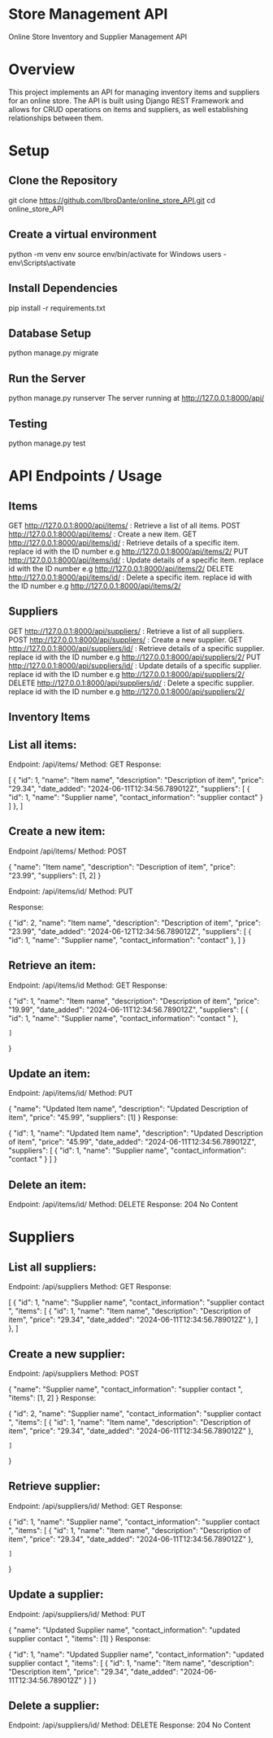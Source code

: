 # Store Management API
Online Store Inventory and Supplier Management API

# Overview
This project implements an API for managing inventory items and suppliers for an online store. The API is built using Django REST Framework and allows for CRUD operations on items and suppliers, as well establishing relationships between them.

# Setup

## Clone the Repository
git clone https://github.com/IbroDante/online_store_API.git
cd online_store_API

## Create a virtual environment
python -m venv env
source env/bin/activate 
for Windows users - env\Scripts\activate

## Install Dependencies
pip install -r requirements.txt

## Database Setup
python manage.py migrate

## Run the Server
python manage.py runserver
The server running at http://127.0.0.1:8000/api/

## Testing
python manage.py test

# API Endpoints / Usage

## Items
GET http://127.0.0.1:8000/api/items/ : Retrieve a list of all items.
POST http://127.0.0.1:8000/api/items/ : Create a new item.
GET http://127.0.0.1:8000/api/items/id/ : Retrieve details of a specific item. replace id with the ID number e.g http://127.0.0.1:8000/api/items/2/
PUT http://127.0.0.1:8000/api/items/id/ : Update details of a specific item. replace id with the ID number e.g http://127.0.0.1:8000/api/items/2/
DELETE http://127.0.0.1:8000/api/items/id/ : Delete a specific item. replace id with the ID number e.g http://127.0.0.1:8000/api/items/2/

## Suppliers
GET http://127.0.0.1:8000/api/suppliers/ : Retrieve a list of all suppliers.
POST http://127.0.0.1:8000/api/suppliers/ : Create a new supplier.
GET http://127.0.0.1:8000/api/suppliers/id/ : Retrieve details of a specific supplier. replace id with the ID number e.g http://127.0.0.1:8000/api/suppliers/2/
PUT http://127.0.0.1:8000/api/suppliers/id/ : Update details of a specific supplier. replace id with the ID number e.g http://127.0.0.1:8000/api/suppliers/2/
DELETE http://127.0.0.1:8000/api/suppliers/id/ : Delete a specific supplier. replace id with the ID number e.g http://127.0.0.1:8000/api/suppliers/2/


## Inventory Items

## List all items:
Endpoint: /api/items/
Method: GET
Response:

[
    {
        "id": 1,
        "name": "Item name",
        "description": "Description of item",
        "price": "29.34",
        "date_added": "2024-06-11T12:34:56.789012Z",
        "suppliers": [
            {
                "id": 1,
                "name": "Supplier name",
                "contact_information": "supplier contact"
            }
        ]
    },
]

## Create a new item:

Endpoint /api/items/ 
Method: POST

{
    "name": "Item name",
    "description": "Description of item",
    "price": "23.99",
    "suppliers": [1, 2]
}

Endpoint: /api/items/id/
Method: PUT

Response:

{
    "id": 2,
    "name": "Item name",
    "description": "Description of item",
    "price": "23.99",
    "date_added": "2024-06-12T12:34:56.789012Z",
    "suppliers": [
        {
            "id": 1,
            "name": "Supplier name",
            "contact_information": "contact"
        },
    ]
}

## Retrieve an item:

Endpoint: /api/items/id
Method: GET
Response:

{
    "id": 1,
    "name": "Item name",
    "description": "Description of item",
    "price": "19.99",
    "date_added": "2024-06-11T12:34:56.789012Z",
    "suppliers": [
        {
            "id": 1,
            "name": "Supplier name",
            "contact_information": "contact "
        },
        
    ]
}

## Update an item:
Endpoint: /api/items/id/ 
Method: PUT

{
    "name": "Updated Item name",
    "description": "Updated Description of item",
    "price": "45.99",
    "suppliers": [1]
}
Response:

{
    "id": 1,
    "name": "Updated Item name",
    "description": "Updated Description of item",
    "price": "45.99",
    "date_added": "2024-06-11T12:34:56.789012Z",
    "suppliers": [
        {
            "id": 1,
            "name": "Supplier name",
            "contact_information": "contact "
        }
    ]
}

## Delete an item:

Endpoint: /api/items/id/
Method: DELETE
Response: 204 No Content


# Suppliers

## List all suppliers:

Endpoint: /api/suppliers
Method: GET
Response:

[
    {
        "id": 1,
        "name": "Supplier name",
        "contact_information": "supplier contact ",
        "items": [
            {
                "id": 1,
                "name": "Item name",
                "description": "Description of item",
                "price": "29.34",
                "date_added": "2024-06-11T12:34:56.789012Z"
            },
        ]
    },
]

## Create a new supplier:

Endpoint: /api/suppliers
Method: POST

{
    "name": "Supplier name",
    "contact_information": "supplier contact ",
    "items": [1, 2]
}
Response:

{
    "id": 2,
    "name": "Supplier name",
    "contact_information": "supplier contact ",
    "items": [
        {
            "id": 1,
            "name": "Item name",
            "description": "Description of item",
            "price": "29.34",
            "date_added": "2024-06-11T12:34:56.789012Z"
        },
        
    ]
}

## Retrieve supplier:

Endpoint: /api/suppliers/id/
Method: GET
Response:

{
    "id": 1,
    "name": "Supplier name",
    "contact_information": "supplier contact ",
    "items": [
        {
            "id": 1,
            "name": "Item name",
            "description": "Description of item",
            "price": "29.34",
            "date_added": "2024-06-11T12:34:56.789012Z"
        },
        
    ]
}

## Update a supplier:

Endpoint: /api/suppliers/id/
Method: PUT

{
    "name": "Updated Supplier name",
    "contact_information": "updated supplier contact ",
    "items": [1]
}
Response:

{
    "id": 1,
    "name": "Updated Supplier name",
    "contact_information": "updated supplier contact ",
    "items": [
        {
            "id": 1,
            "name": "Item name",
            "description": "Description item",
            "price": "29.34",
            "date_added": "2024-06-11T12:34:56.789012Z"
        }
    ]
}

## Delete a supplier:

Endpoint: /api/suppliers/id/
Method: DELETE
Response: 204 No Content

